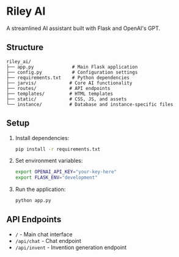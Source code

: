 # Riley AI

A streamlined AI assistant built with Flask and OpenAI's GPT.

## Structure
```
riley_ai/
├── app.py              # Main Flask application
├── config.py           # Configuration settings
├── requirements.txt    # Python dependencies
├── jarvis/            # Core AI functionality
├── routes/            # API endpoints
├── templates/         # HTML templates
├── static/            # CSS, JS, and assets
└── instance/          # Database and instance-specific files
```

## Setup
1. Install dependencies:
   ```bash
   pip install -r requirements.txt
   ```

2. Set environment variables:
   ```bash
   export OPENAI_API_KEY="your-key-here"
   export FLASK_ENV="development"
   ```

3. Run the application:
   ```bash
   python app.py
   ```

## API Endpoints
- `/` - Main chat interface
- `/api/chat` - Chat endpoint
- `/api/invent` - Invention generation endpoint
